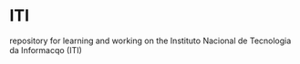 # ITI
repository for learning and working on the Instituto Nacional de Tecnologia da Informacqo (ITI)
